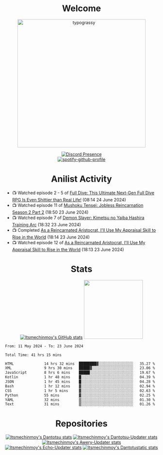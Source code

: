 <div align="center">

# Welcome
<a href="https://github.com/kawarimidoll/typograssy">
    <img alt="typograssy" src="https://typograssy.deno.dev/api?text=%E3%82%88%E3%81%86%E3%81%93%E3%81%9D%E3%81%BF%E3%81%AA%E3%81%95%E3%82%93%20-%20Itsmechinmoy--&&l0=none&l1=82d9d0&l2=027353&l3=038c4c&l4=01402e&bg=none&frame=none&speed=100&comment=" width="421.99">
</a>

[![Discord Presence](https://lanyard.cnrad.dev/api/523539866311720963?theme=dark&bg=Oe1116&animated=false&hideDiscrim=true&borderRadius=30px&hideActivity=whenNotUsed)](https://discord.com/users/523539866311720963)<br>
[![spotify-github-profile](https://spotify-github-profile.kittinanx.com/api/view?uid=31zczwoe3obxakjgkio7anubhkaq&cover_image=true&theme=novatorem&show_offline=true&background_color=121212&interchange=false&bar_color=53b14f&bar_color=ffffff&bar_color_cover=false)](https://spotify-github-profile.vercel.app/api/view?uid=31zczwoe3obxakjgkio7anubhkaq&redirect=true)
</div>

<div align="center">

# Anilist Activity
</div>
<!-- ANILIST_ACTIVITY:start -->

-   📺 Watched episode 2 - 5 of [Full Dive: This Ultimate Next-Gen Full Dive RPG Is Even Shittier than Real Life!](https://anilist.co/anime/126791) (08:14 24 June 2024)
-   📺 Watched episode 11 of [Mushoku Tensei: Jobless Reincarnation Season 2 Part 2](https://anilist.co/anime/166873) (18:50 23 June 2024)
-   📺 Watched episode 7 of [Demon Slayer: Kimetsu no Yaiba Hashira Training Arc](https://anilist.co/anime/166240) (18:32 23 June 2024)
-   📺 Completed [As a Reincarnated Aristocrat, I'll Use My Appraisal Skill to Rise in the World](https://anilist.co/anime/164702) (18:14 23 June 2024)
-   📺 Watched episode 12 of [As a Reincarnated Aristocrat, I'll Use My Appraisal Skill to Rise in the World](https://anilist.co/anime/164702) (18:13 23 June 2024)

<!-- ANILIST_ACTIVITY:end -->
<div align="center">
    
# Stats
[![Itsmechinmoy's GitHub stats](https://github-readme-stats.vercel.app/api?username=itsmechinmoy&show_icons=true&theme=algolia)](https://github.com/anuraghazra/github-readme-stats)
<img src="https://github-readme-stackoverflow.vercel.app/?userID=25004176&theme=dark" height="194"/>
</div>
<!--START_SECTION:waka-->

```txt
From: 11 May 2024 - To: 23 June 2024

Total Time: 41 hrs 15 mins

HTML              14 hrs 32 mins  ████████▓░░░░░░░░░░░░░░░░   35.27 %
XML               9 hrs 30 mins   █████▓░░░░░░░░░░░░░░░░░░░   23.06 %
JavaScript        8 hrs 6 mins    █████░░░░░░░░░░░░░░░░░░░░   19.67 %
Kotlin            1 hr 48 mins    █░░░░░░░░░░░░░░░░░░░░░░░░   04.39 %
JSON              1 hr 45 mins    █░░░░░░░░░░░░░░░░░░░░░░░░   04.28 %
Bash              1 hr 12 mins    ▓░░░░░░░░░░░░░░░░░░░░░░░░   02.94 %
CSS               1 hr 5 mins     ▓░░░░░░░░░░░░░░░░░░░░░░░░   02.63 %
Python            55 mins         ▓░░░░░░░░░░░░░░░░░░░░░░░░   02.25 %
YAML              32 mins         ▒░░░░░░░░░░░░░░░░░░░░░░░░   01.30 %
Text              31 mins         ▒░░░░░░░░░░░░░░░░░░░░░░░░   01.26 %
```

<!--END_SECTION:waka-->
<div align="center">

# Repositories
[![Itsmechinmoy's Dantotsu stats](https://github-readme-stats.vercel.app/api/pin/?username=itsmechinmoy&repo=dantotsu&show_icons=true&theme=algolia&description_lines_count=1)](https://github.com/itsmechinmoy/dantotsu)
[![Itsmechinmoy's Dantotsu-Updater stats](https://github-readme-stats.vercel.app/api/pin/?username=itsmechinmoy&repo=dantotsu-updater&show_icons=true&theme=algolia&description_lines_count=1)](https://github.com/itsmechinmoy/dantotsu-updater)
[![Itsmechinmoy's Awery-Updater stats](https://github-readme-stats.vercel.app/api/pin/?username=itsmechinmoy&repo=awery-updater&show_icons=true&theme=algolia&description_lines_count=1)](https://github.com/itsmechinmoy/awery-updater)
[![Itsmechinmoy's Echo-Updater stats](https://github-readme-stats.vercel.app/api/pin/?username=itsmechinmoy&repo=echo-updater&show_icons=true&theme=algolia&description_lines_count=1)](https://github.com/itsmechinmoy/echo-updater)
[![Itsmechinmoy's Dantotustatic stats](https://github-readme-stats.vercel.app/api/pin/?username=itsmechinmoy&repo=dantotustatic&show_icons=true&theme=algolia&description_lines_count=1)](https://github.com/itsmechinmoy/dantotustatic)
</div>
